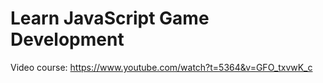 # Learn JavaScript Game Development

Video course:
https://www.youtube.com/watch?t=5364&v=GFO_txvwK_c
